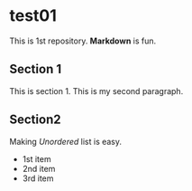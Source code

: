 # test01
 
This is 1st repository.
**Markdown** is fun.

## Section 1
This is section 1.
This is my second paragraph.

## Section2
Making *Unordered* list is easy.

- 1st item
- 2nd item
- 3rd item